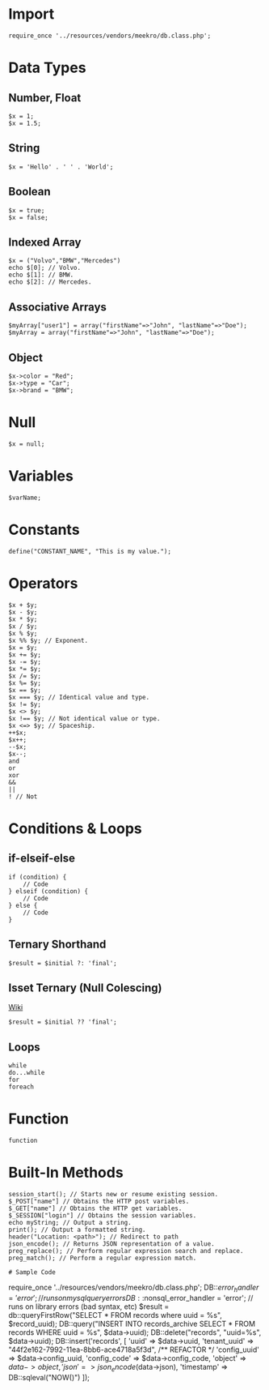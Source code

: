 # Import
```
require_once '../resources/vendors/meekro/db.class.php';
```

# Data Types
## Number, Float
```
$x = 1;
$x = 1.5;
```

## String
```
$x = 'Hello' . ' ' . 'World';
```

## Boolean
```
$x = true;
$x = false;
```

## Indexed Array
```
$x = ("Volvo","BMW","Mercedes")
echo $[0]; // Volvo.
echo $[1]: // BMW.
echo $[2]: // Mercedes.
```
## Associative Arrays
```
$myArray["user1"] = array("firstName"=>"John", "lastName"=>"Doe");
$myArray = array("firstName"=>"John", "lastName"=>"Doe");
```
## Object
```
$x->color = "Red";
$x->type = "Car";
$x->brand = "BMW";
```

# Null
```
$x = null;
```


# Variables
```
$varName;
```

# Constants
```
define("CONSTANT_NAME", "This is my value.");
```

# Operators
```
$x + $y;
$x - $y;
$x * $y;
$x / $y;
$x % $y;
$x %% $y; // Exponent.
$x = $y;
$x += $y;
$x -= $y;
$x *= $y;
$x /= $y;
$x %= $y;
$x == $y;
$x === $y; // Identical value and type.
$x != $y;
$x <> $y;
$x !== $y; // Not identical value or type.
$x <=> $y; // Spaceship.
++$x;
$x++;
--$x;
$x--;
and
or
xor
&&
||
! // Not
```

# Conditions & Loops
## if-elseif-else
```
if (condition) {
	// Code
} elseif (condition) {
	// Code
} else {
	// Code
}
```

## Ternary Shorthand
```
$result = $initial ?: 'final';
```
## Isset Ternary (Null Colescing)
[Wiki](https://wiki.php.net/rfc/isset_ternary#vote)
```
$result = $initial ?? 'final';
```
## Loops
```
while
do...while
for
foreach
```
# Function
```
function
```

# Built-In Methods
```
session_start(); // Starts new or resume existing session.
$_POST["name"] // Obtains the HTTP post variables.
$_GET["name"] // Obtains the HTTP get variables.
$_SESSION["login"] // Obtains the session variables.
echo myString; // Output a string.
print(); // Output a formatted string.
header("Location: <path>"); // Redirect to path
json_encode(); // Returns JSON representation of a value.
preg_replace(); // Perform regular expression search and replace.
preg_match(); // Perform a regular expression match.
	
# Sample Code
```
require_once '../resources/vendors/meekro/db.class.php';
DB::$error_handler = 'error'; // runs on mysql query errors
DB::$nonsql_error_handler = 'error'; // runs on library errors (bad syntax, etc)
$result = db::queryFirstRow("SELECT * FROM records where uuid = %s", $record_uuid);
DB::query("INSERT INTO records_archive SELECT * FROM records WHERE uuid = %s", $data->uuid);
DB::delete("records", "uuid=%s", $data->uuid);
DB::insert('records', [
	'uuid' => $data->uuid,
	'tenant_uuid' => "44f2e162-7992-11ea-8bb6-ace4718a5f3d", /** REFACTOR */
	'config_uuid' => $data->config_uuid,
	'config_code' => $data->config_code,
	'object' => $data->object,
	'json' => json_encode($data->json),
	'timestamp' => DB::sqleval("NOW()")
]);

```
